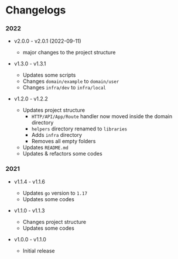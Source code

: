 # Changelogs

### 2022

- v2.0.0 - v2.0.1 (2022-09-11)
  - major changes to the project structure

- v1.3.0 - v1.3.1
  - Updates some scripts
  - Changes `domain/example` to `domain/user`
  - Changes `infra/dev` to `infra/local`

- v1.2.0 - v1.2.2
  - Updates project structure
    - `HTTP/API/App/Route` handler now moved inside the domain directory
    - `helpers` directory renamed to `libraries`
    - Adds `infra` directory
    - Removes all empty folders
  - Updates `README.md`
  - Updates & refactors some codes

### 2021

- v1.1.4 - v1.1.6
  - Updates `go` version to `1.17`
  - Updates some codes

- v1.1.0 - v1.1.3
  - Changes project structure
  - Updates some codes

- v1.0.0 - v1.1.0
  - Initial release